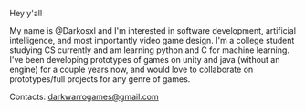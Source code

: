 Hey y'all

My name is @Darkosxl and I'm interested in software development, artificial intelligence, and most importantly video game design.
I'm a college student studying CS currently and am learning python and C for machine learning. I've been developing prototypes of games on unity and java (without 
an engine) for a couple years now, and would love to collaborate on prototypes/full projects for any genre of games.

Contacts:
darkwarrogames@gmail.com


